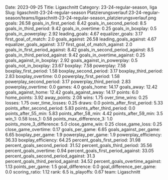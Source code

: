 Date: 2023-09-25
Title: Ligaschnitt
Category: 23-24-regular-season, liga
Slug: ligaschnitt-23-24-regular-season
Platzierungsverlauf:23-24-regular-season/teams/ligaschnitt-23-24-regular-season_platzierungsverlauf.png
goals: 26.58
goals_in_first_period: 8.42
goals_in_second_period: 8.5
goals_in_third_period: 9.42
goals_in_overtime: 0.25
goals_in_boxplay: 0.5
goals_in_powerplay: 2.92
leading_goals: 4.67
equalizer_goals: 3.17
first_goal_of_match: 2.0
goals_against: 26.58
leading_goals_against: 4.67
equalizer_goals_against: 3.17
first_goal_of_match_against: 2.0
goals_in_first_period_against: 8.42
goals_in_second_period_against: 8.5
goals_in_third_period_against: 9.42
goals_in_overtime_against: 0.25
goals_against_in_boxplay: 2.92
goals_against_in_powerplay: 0.5
goals_not_in_boxplay: 23.67
boxplay: 7.58
powerplay: 7.58
boxplay_first_period: 1.58
boxplay_second_period: 3.17
boxplay_third_period: 2.83
boxplay_overtime: 0.0
powerplay_first_period: 1.58
powerplay_second_period: 3.17
powerplay_third_period: 2.83
powerplay_overtime: 0.0
games: 4.0
goals_home: 14.17
goals_away: 12.42
goals_against_home: 12.42
goals_against_away: 14.17
points: 6.0
home_points: 3.92
away_points: 2.08
wins: 1.75
over_time_wins: 0.25
losses: 1.75
over_time_losses: 0.25
draws: 0.0
points_after_first_period: 5.33
points_after_second_period: 5.83
points_after_third_period: 0.0
points_after_55_min: 5.83
points_after_58_min: 4.42
points_after_59_min: 3.5
win_1: 0.58
loss_1: 0.58
points_max_difference_3: 1.0
points_more_3_difference: 5.0
close_game_win: 0.25
close_game_loss: 0.25
close_game_overtime: 0.17
goals_per_game: 6.65
goals_against_per_game: 6.65
boxplay_per_game: 1.9
powerplay_per_game: 1.9
powerplay_efficiency: 36.33
boxplay_efficiency: 64.25
percent_goals_first_period: 31.98
percent_goals_second_period: 31.52
percent_goals_third_period: 35.56
percent_goals_overtime: 0.94
percent_goals_first_period_against: 33.05
percent_goals_second_period_against: 31.3
percent_goals_third_period_against: 34.52
percent_goals_overtime_against: 1.13
points_per_game: 1.5
goal_difference: 0.0
goal_difference_per_game: 0.0
scoring_ratio: 1.12
rank: 6.5
is_playoffs: 0.67
team: Ligaschnitt
